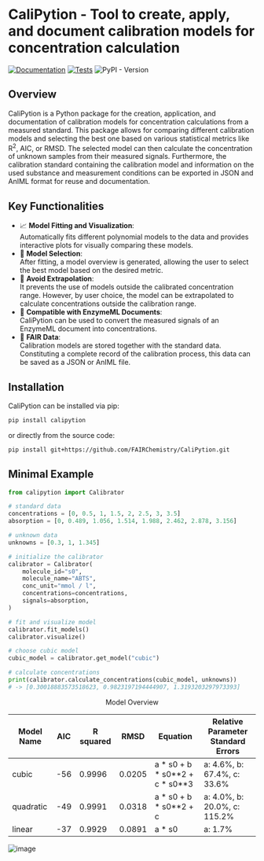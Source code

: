 # CaliPytion - Tool to create, apply, and document calibration models for concentration calculation

[![Documentation](https://img.shields.io/badge/Documentation-Online-blue.svg)](https://fairchemistry.github.io/CaliPytion/)
[![Tests](https://github.com/FAIRChemistry/CaliPytion/actions/workflows/tests.yaml/badge.svg)](https://github.com/FAIRChemistry/CaliPytion/actions/workflows/tests.yaml)
![PyPI - Version](https://img.shields.io/pypi/v/calipytion)

## Overview


CaliPytion is a Python package for the creation, application, and documentation of calibration models for concentration calculations from a measured standard. This package allows for comparing different calibration models and selecting the best one based on various statistical metrics like R<sup>2</sup>, AIC, or RMSD. The selected model can then calculate the concentration of unknown samples from their measured signals. Furthermore, the calibration standard containing the calibration model and information on the used substance and measurement conditions can be exported in JSON and AnIML format for reuse and documentation.

## Key Functionalities

- 📈 __Model Fitting and Visualization__:  
Automatically fits different polynomial models to the data and provides interactive plots for visually comparing these models.
- 🎯 __Model Selection__:  
After fitting, a model overview is generated, allowing the user to select the best model based on the desired metric.
- 🚷 __Avoid Extrapolation__:  
It prevents the use of models outside the calibrated concentration range. However, by user choice, the model can be extrapolated to calculate concentrations outside the calibration range.  
- 🧪 __Compatible with EnzymeML Documents__:  
CaliPytion can be used to convert the measured signals of an EnzymeML document into concentrations.  
- 📂 __FAIR Data__:  
Calibration models are stored together with the standard data. Constituting a complete record of the calibration process, this data can be saved as a JSON or AnIML file. 

## Installation

CaliPytion can be installed via pip:

```bash
pip install calipytion
```

or directly from the source code:

```bash
pip install git+https://github.com/FAIRChemistry/CaliPytion.git
```

## Minimal Example

```python 
from calipytion import Calibrator

# standard data
concentrations = [0, 0.5, 1, 1.5, 2, 2.5, 3, 3.5]
absorption = [0, 0.489, 1.056, 1.514, 1.988, 2.462, 2.878, 3.156]

# unknown data
unknowns = [0.3, 1, 1.345]

# initialize the calibrator
calibrator = Calibrator(
    molecule_id="s0",
    molecule_name="ABTS",
    conc_unit="mmol / l",
    concentrations=concentrations,
    signals=absorption,
)

# fit and visualize model
calibrator.fit_models()
calibrator.visualize()

# choose cubic model
cubic_model = calibrator.get_model("cubic")

# calculate concentrations
print(calibrator.calculate_concentrations(cubic_model, unknowns))
# -> [0.30018883573518623, 0.9823197194444907, 1.3193203297973393]
```

<p style="text-align: center;">Model Overview</p>

| **Model Name** | **AIC** | **R squared** | **RMSD**  | **Equation**                      | **Relative Parameter Standard Errors**  |
|----------------|---------|---------------|-----------|-----------------------------------|------------------------------------------|
| cubic          | -56     | 0.9996        | 0.0205    | a * s0 + b * s0\*\*2 + c * s0\*\*3 | a: 4.6%, b: 67.4%, c: 33.6%              |
| quadratic      | -49     | 0.9991        | 0.0318    | a * s0 + b * s0\*\*2 + c          | a: 4.0%, b: 20.0%, c: 115.2%             |
| linear         | -37     | 0.9929        | 0.0891    | a * s0                            | a: 1.7%                                  |


![image](docs/figs/ABTS_calibration_curve.png)

